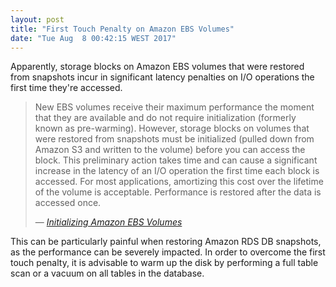```yaml
---
layout: post
title: "First Touch Penalty on Amazon EBS Volumes"
date: "Tue Aug  8 00:42:15 WEST 2017"
---
```


Apparently, storage blocks on Amazon EBS volumes that were restored from
snapshots incur in significant latency penalties on I/O operations the first
time they're accessed.

> New EBS volumes receive their maximum performance the moment that they are
> available and do not require initialization (formerly known as pre-warming).
> However, storage blocks on volumes that were restored from snapshots must be
> initialized (pulled down from Amazon S3 and written to the volume) before you
> can access the block. This preliminary action takes time and can cause a
> significant increase in the latency of an I/O operation the first time each
> block is accessed. For most applications, amortizing this cost over the
> lifetime of the volume is acceptable. Performance is restored after the data
> is accessed once.
> 
> &mdash; <cite>[Initializing Amazon EBS Volumes](http://docs.aws.amazon.com/AWSEC2/latest/UserGuide/ebs-initialize.html)</cite>

This can be particularly painful when restoring Amazon RDS DB snapshots, as the
performance can be severely impacted. In order to overcome the first touch
penalty, it is advisable to warm up the disk by performing a full table scan or
a vacuum on all tables in the database.
